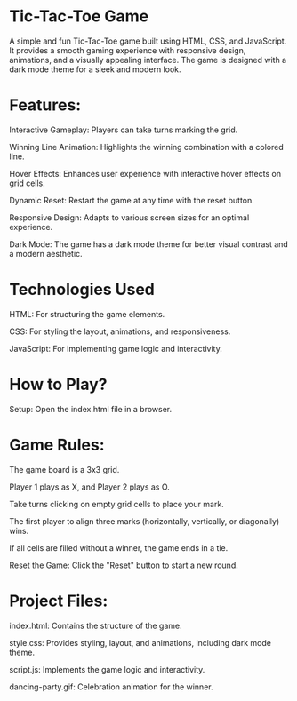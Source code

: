 # **Tic-Tac-Toe Game**


A simple and fun Tic-Tac-Toe game built using HTML, CSS, and JavaScript. It provides a smooth gaming experience with responsive design, animations, and a visually appealing interface. The game is designed with a dark mode theme for a sleek and modern look.


# Features:


Interactive Gameplay: Players can take turns marking the grid.

Winning Line Animation: Highlights the winning combination with a colored line.

Hover Effects: Enhances user experience with interactive hover effects on grid cells.

Dynamic Reset: Restart the game at any time with the reset button.

Responsive Design: Adapts to various screen sizes for an optimal experience.

Dark Mode: The game has a dark mode theme for better visual contrast and a modern aesthetic.


# Technologies Used


HTML: For structuring the game elements.

CSS: For styling the layout, animations, and responsiveness.

JavaScript: For implementing game logic and interactivity.


# How to Play?


Setup: Open the index.html file in a browser.

# Game Rules:

The game board is a 3x3 grid.

Player 1 plays as X, and Player 2 plays as O.

Take turns clicking on empty grid cells to place your mark.

The first player to align three marks (horizontally, vertically, or diagonally) wins.

If all cells are filled without a winner, the game ends in a tie.

Reset the Game: Click the "Reset" button to start a new round.


# Project Files:


index.html: Contains the structure of the game.

style.css: Provides styling, layout, and animations, including dark mode theme.

script.js: Implements the game logic and interactivity.

dancing-party.gif: Celebration animation for the winner.
